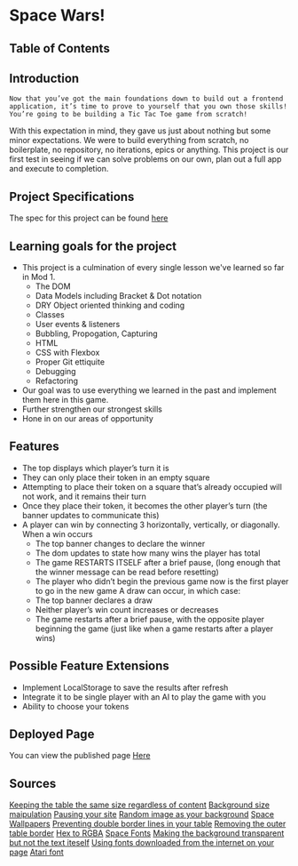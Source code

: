 # Space Wars!
## Table of Contents

## Introduction
`Now that you’ve got the main foundations down to build out a frontend application, it’s time to prove to yourself that you own those skills! You’re going to be building a Tic Tac Toe game from scratch!`

With this expectation in mind, they gave us just about nothing but some minor expectations. We were to build everything from scratch, no boilerplate, no repository, no iterations, epics or anything. This project is our first test in seeing if we can solve problems on our own, plan out a full app and execute to completion. 

## Project Specifications
The spec for this project can be found [here](https://frontend.turing.edu/projects/module-1/tic-tac-toe-solo-v2.html)

## Learning goals for the project
* This project is a culmination of every single lesson we've learned so far in Mod 1. 
  *  The DOM
  *  Data Models including Bracket & Dot notation
  *  DRY Object oriented thinking and coding
  *  Classes
  *  User events & listeners
  *  Bubbling, Propogation, Capturing
  *  HTML
  *  CSS with Flexbox 
  *  Proper Git ettiquite 
  *  Debugging
  *  Refactoring
* Our goal was to use everything we learned in the past and implement them here in this game. 
* Further strengthen our strongest skills
* Hone in on our areas of opportunity

## Features
* The top displays which player’s turn it is
* They can only place their token in an empty square
* Attempting to place their token on a square that’s already occupied will not work, and it remains their turn
* Once they place their token, it becomes the other player’s turn (the banner updates to communicate this)
* A player can win by connecting 3 horizontally, vertically, or diagonally. When a win occurs
  * The top banner changes to declare the winner
  * The dom updates to state how many wins the player has total
  * The game RESTARTS ITSELF after a brief pause, (long enough that the winner message can be read before resetting)
  * The player who didn’t begin the previous game now is the first player to go in the new game A draw can occur, in which case:
  * The top banner declares a draw
  * Neither player’s win count increases or decreases
  * The game restarts after a brief pause, with the opposite player beginning the game (just like when a game restarts after a player wins)

## Possible Feature Extensions
* Implement LocalStorage to save the results after refresh
* Integrate it to be single player with an AI to play the game with you
* Ability to choose your tokens

## Deployed Page
You can view the published page [Here]()

## Sources
[Keeping the table the same size regardless of content](https://stackoverflow.com/questions/4457506/set-the-table-column-width-constant-regardless-of-the-amount-of-text-in-its-cell) 
[Background size maipulation](https://www.w3schools.com/cssref/css3_pr_background-size.asp) 
[Pausing your site](https://www.w3schools.com/jsref/met_win_settimeout.asp) 
[Random image as your background](https://stackoverflow.com/questions/18288950/random-fullscreen-background-image-on-browser-refresh) 
[Space Wallpapers](https://wallpaperaccess.com/4k-space) 
[Preventing double border lines in your table](https://stackoverflow.com/questions/49746714/html-table-border-double-line) 
[Removing the outer table border](https://stackoverflow.com/questions/35571603/removing-outer-border-in-html-table) 
[Hex to RGBA](https://rgbacolorpicker.com/hex-to-rgba) 
[Space Fonts](https://www.fontspace.com/space-mission-font-f56190) 
[Making the background transparent but not the text iteself](https://stackoverflow.com/questions/15449280/making-text-background-transparent-but-not-text-itself) 
[Using fonts downloaded from the internet on your page](https://stackoverflow.com/questions/3245141/using-otf-fonts-on-web-browsers) 
[Atari font](https://www.fontspace.com/sf-atarian-system-font-f6230) 
